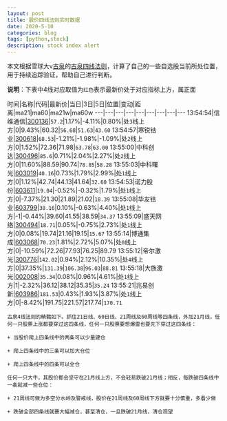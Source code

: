 ```yaml
---
layout: post
title: 股价四线法则实时数据
date: 2020-5-10
categories: blog
tags: [python,stock]
description: stock index alert
---
```



本文根据雪球大v[古泉](https://xueqiu.com/u/7148646888)的[古泉四线法则](https://xueqiu.com/7148646888/130498192)，计算了自己的一些自选股当前所处位置，用于持续追踪验证，帮助自己进行判断。

**说明**：下表中4线对应取值为`红色`表示最新价处于对应指标上方，属正面

时间|名称|代码|最新价|当日|3日|5日|位置|变动|距离|ma21|ma60|ma21w|ma60w
---|---|---|---|---|---|---|---|---
13:54:54|信维通信|[300136](https://xueqiu.com/S/SZ300136)|`57.2`|1.17%|-4.11%|0.80%|处`3`线上方|0|9.43%|60.32|`56.68`|`51.63`|`43.60`
13:54:57|寒锐钴业|[300618](https://xueqiu.com/S/SZ300618)|`68.53`|-1.21%|-1.98%|-1.09%|处`2`线上方|0|1.52%|72.36|71.98|`63.78`|`63.00`
13:55:00|中科创达|[300496](https://xueqiu.com/S/SZ300496)|`85.6`|0.71%|2.04%|2.27%|处`2`线上方|0|11.60%|88.59|90.74|`78.85`|`58.28`
13:55:03|中科曙光|[603019](https://xueqiu.com/S/SH603019)|`40.16`|0.73%|1.79%|2.99%|处`1`线上方|0|1.12%|42.74|44.13|41.64|`32.60`
13:54:53|诺力股份|[603611](https://xueqiu.com/S/SH603611)|`19.04`|-0.52%|-0.32%|1.79%|处`1`线上方|0|-7.37%|21.30|21.89|21.02|`18.39`
13:55:08|华友钴业|[603799](https://xueqiu.com/S/SH603799)|`38.16`|0.10%|-0.63%|4.40%|处`1`线上方|-1|-0.44%|39.60|41.55|38.59|`34.37`
13:55:09|盛天网络|[300494](https://xueqiu.com/S/SZ300494)|`18.71`|0.05%|-0.75%|2.73%|处`1`线上方|0|0.08%|19.74|21.16|19.15|`15.67`
13:55:14|博通集成|[603068](https://xueqiu.com/S/SH603068)|`70.23`|1.81%|2.72%|5.07%|处`0`线上方|0|-10.59%|72.26|77.93|76.25|89.79
13:55:12|帝尔激光|[300776](https://xueqiu.com/S/SZ300776)|`142.02`|0.94%|2.12%|10.35%|处`4`线上方|0|37.35%|`131.39`|`106.38`|`96.03`|`88.81`
13:55:18|大族激光|[002008](https://xueqiu.com/S/SZ002008)|`35.34`|0.08%|0.96%|4.61%|处`1`线上方|1|-2.32%|36.12|38.12|35.35|`35.24`
13:55:21|兆易创新|[603986](https://xueqiu.com/S/SH603986)|`181.53`|0.43%|1.93%|3.87%|处`1`线上方|0|-8.42%|191.75|221.57|217.74|`170.71`

```
古泉4线法则的精髓如下。抓住21日线、60日线、21周线及60周线等四条线，外加21月线，任何一只股票上涨都要穿过这四条线，任何一只股票要想爆雷也要先下穿过这四条线：

+ 当股价爬上四条线中的两条可以少量建仓

+ 爬上四条线中的三条可以加大仓位

+ 爬上四条线中的四条可以全仓

任何一只大牛，其股价都会坚守在21月线上方，不会轻易跌破21月线；相反，每跌破四条线中一条就减一些仓位：

+ 21周线可做为多空分水岭及警戒线，股价在21周线及60周线下方就要十分慎重，多看少做

+ 跌破全部四条线就要大幅减仓，甚至清仓，一旦跌破21月线，清仓观望
```